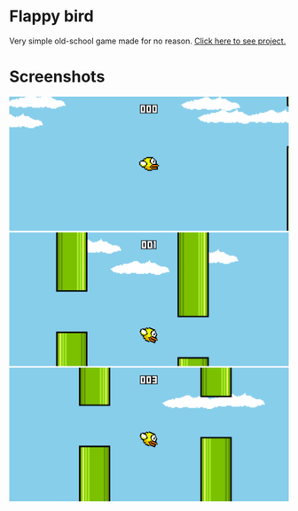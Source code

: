 # Flappy bird
Very simple old-school game made for no reason. [Click here to see project.](https://kosiarznerek.github.io/web-flappy-bird/)

# Screenshots
![Screenshot_0](https://raw.githubusercontent.com/Kosiarznerek/web-flappy-bird/master/screenshots/0.png)
![Screenshot_1](https://raw.githubusercontent.com/Kosiarznerek/web-flappy-bird/master/screenshots/1.png)
![Screenshot_2](https://raw.githubusercontent.com/Kosiarznerek/web-flappy-bird/master/screenshots/2.png)
